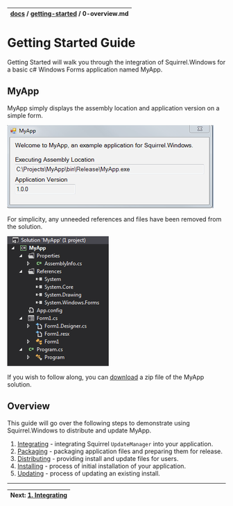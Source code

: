 | [docs](..) / [getting-started](.) / 0-overview.md|
|:---|

# Getting Started Guide

Getting Started will walk you through the integration of Squirrel.Windows for a basic c# Windows Forms application named MyApp.

## MyApp

MyApp simply displays the assembly location and application version on a simple form.

![](images/1-MyApp.png)

For simplicity, any unneeded references and files have been removed from the solution.

![](images/1-MyApp-Solution.png)

If you wish to follow along, you can [download](Example/MyApp.zip) a zip file of the MyApp solution.

## Overview
This guide will go over the following steps to demonstrate using Squirrel.Windows to distribute and update MyApp.

1. [Integrating](1-integrating.md) - integrating Squirrel `UpdateManager` into your application.
1. [Packaging](2-packaging.md) - packaging application files and preparing them for release.
1. [Distributing](3-distributing.md) - providing install and update files for users.
1. [Installing](4-installing.md) - process of initial installation of your application.
1. [Updating](5-updating.md) - process of updating an existing install.

---
| Next: [1. Integrating](1-integrating.md)|
|:---|




